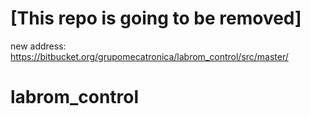 # [This repo is going to be removed]
new address: https://bitbucket.org/grupomecatronica/labrom_control/src/master/

# labrom_control
